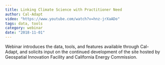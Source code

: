 ```yaml
---
title: Linking Climate Science with Practitioner Need
author: Cal-Adapt
video: "https://www.youtube.com/watch?v=hnz-jrXaADo"
tags: data, tools
category: webinar
date: "2018-11-01"
---
```


Webinar introduces the data, tools, and features available through Cal-Adapt, and solicits input on the continued development of the site hosted by Geospatial Innovation Facility and California Energy Commission.